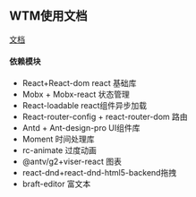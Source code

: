 ## WTM使用文档
<a href="https://zwl1233.github.io/wtm-doc/">文档</a>
#### 依赖模块
- React+React-dom react 基础库
- Mobx + Mobx-react 状态管理
- React-loadable react组件异步加载
- React-router-config + react-router-dom 路由
- Antd + Ant-design-pro UI组件库
- Moment 时间处理库
- rc-animate 过度动画
- @antv/g2+viser-react 图表
- react-dnd+react-dnd-html5-backend拖拽
- braft-editor 富文本



